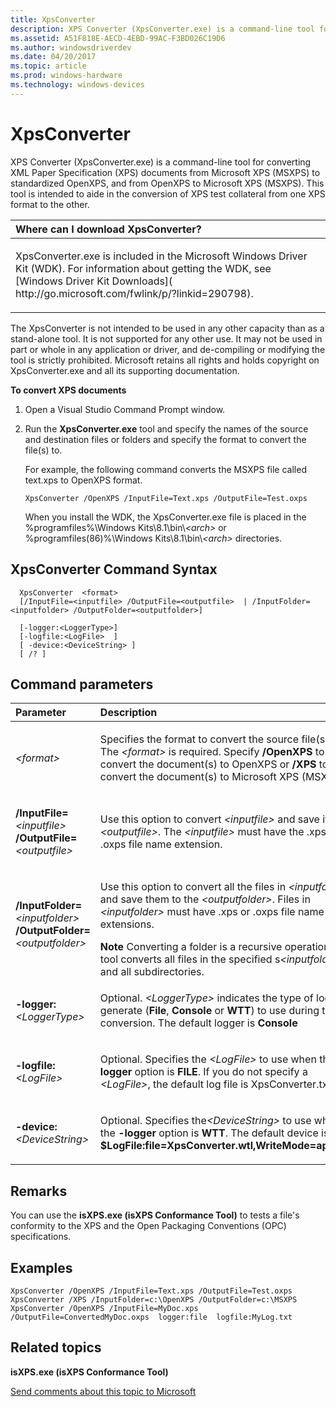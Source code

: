 ```yaml
---
title: XpsConverter
description: XPS Converter (XpsConverter.exe) is a command-line tool for converting XML Paper Specification (XPS) documents from Microsoft XPS (MSXPS) to standardized OpenXPS.
ms.assetid: A51F818E-AECD-4EBD-99AC-F3BD026C19D6
ms.author: windowsdriverdev
ms.date: 04/20/2017
ms.topic: article
ms.prod: windows-hardware
ms.technology: windows-devices
---
```


# XpsConverter


XPS Converter (XpsConverter.exe) is a command-line tool for converting XML Paper Specification (XPS) documents from Microsoft XPS (MSXPS) to standardized OpenXPS, and from OpenXPS to Microsoft XPS (MSXPS). This tool is intended to aide in the conversion of XPS test collateral from one XPS format to the other.

<table>
<colgroup>
<col width="100%" />
</colgroup>
<thead>
<tr class="header">
<th align="left">Where can I download XpsConverter?</th>
</tr>
</thead>
<tbody>
<tr class="odd">
<td align="left"><p>XpsConverter.exe is included in the Microsoft Windows Driver Kit (WDK). For information about getting the WDK, see [Windows Driver Kit Downloads]( http://go.microsoft.com/fwlink/p/?linkid=290798).</p></td>
</tr>
</tbody>
</table>

 

The XpsConverter is not intended to be used in any other capacity than as a stand-alone tool. It is not supported for any other use. It may not be used in part or whole in any application or driver, and de-compiling or modifying the tool is strictly prohibited. Microsoft retains all rights and holds copyright on XpsConverter.exe and all its supporting documentation.

**To convert XPS documents**

1.  Open a Visual Studio Command Prompt window.

2.  Run the **XpsConverter.exe** tool and specify the names of the source and destination files or folders and specify the format to convert the file(s) to.

    For example, the following command converts the MSXPS file called text.xps to OpenXPS format.

    ```
    XpsConverter /OpenXPS /InputFile=Text.xps /OutputFile=Test.oxps
    ```

    When you install the WDK, the XpsConverter.exe file is placed in the %programfiles%\\Windows Kits\\8.1\\bin\\*&lt;arch&gt;* or %programfiles(86)%\\Windows Kits\\8.1\\bin\\*&lt;arch&gt;* directories.

## <span id="XpsConverter_Command_Syntax"></span><span id="xpsconverter_command_syntax"></span><span id="XPSCONVERTER_COMMAND_SYNTAX"></span>XpsConverter Command Syntax


```
  XpsConverter  <format>  
  [/InputFile=<inputfile> /OutputFile=<outputfile>  | /InputFolder=<inputfolder> /OutputFolder=<outputfolder>]  

  [-logger:<LoggerType>]
  [-logfile:<LogFile>  ]
  [ -device:<DeviceString> ]
  [ /? ]
```

## <span id="Command_parameters"></span><span id="command_parameters"></span><span id="COMMAND_PARAMETERS"></span>Command parameters


<table>
<colgroup>
<col width="50%" />
<col width="50%" />
</colgroup>
<thead>
<tr class="header">
<th align="left">Parameter</th>
<th align="left">Description</th>
</tr>
</thead>
<tbody>
<tr class="odd">
<td align="left"><p><span id="_format_"></span><span id="_FORMAT_"></span><em>&lt;format&gt;</em></p></td>
<td align="left"><p>Specifies the format to convert the source file(s) to. The <em>&lt;format&gt;</em> is required. Specify <strong>/OpenXPS</strong> to convert the document(s) to OpenXPS or <strong>/XPS</strong> to convert the document(s) to Microsoft XPS (MSXPS).</p></td>
</tr>
<tr class="even">
<td align="left"><p><span id="_InputFile__inputfile___OutputFile__outputfile_"></span><span id="_inputfile__inputfile___outputfile__outputfile_"></span><span id="_INPUTFILE__INPUTFILE___OUTPUTFILE__OUTPUTFILE_"></span><strong>/InputFile=</strong><em>&lt;inputfile&gt;</em> <strong>/OutputFile=</strong><em>&lt;outputfile&gt;</em></p></td>
<td align="left"><p>Use this option to convert <em>&lt;inputfile&gt;</em> and save it to <em>&lt;outputfile&gt;</em>. The <em>&lt;inputfile&gt;</em> must have the .xps or .oxps file name extension.</p></td>
</tr>
<tr class="odd">
<td align="left"><p><span id="_InputFolder__inputfolder____OutputFolder__outputfolder_"></span><span id="_inputfolder__inputfolder____outputfolder__outputfolder_"></span><span id="_INPUTFOLDER__INPUTFOLDER____OUTPUTFOLDER__OUTPUTFOLDER_"></span><strong>/InputFolder=</strong><em>&lt;inputfolder&gt;</em> <strong>/OutputFolder=</strong><em>&lt;outputfolder&gt;</em></p></td>
<td align="left"><p>Use this option to convert all the files in <em>&lt;inputfolder&gt;</em> and save them to the <em>&lt;outputfolder&gt;</em>. Files in <em>&lt;inputfolder&gt;</em> must have .xps or .oxps file name extensions.</p>
<div class="alert">
<strong>Note</strong>   Converting a folder is a recursive operation. The tool converts all files in the specified s<em>&lt;inputfolder&gt;</em> and all subdirectories.
</div>
<div>
 
</div></td>
</tr>
<tr class="even">
<td align="left"><p><span id="__-logger__LoggerType_"></span><span id="__-logger__loggertype_"></span><span id="__-LOGGER__LOGGERTYPE_"></span> <strong>-logger:</strong><em>&lt;LoggerType&gt;</em></p></td>
<td align="left"><p>Optional. <em>&lt;LoggerType&gt;</em> indicates the type of log to generate (<strong>File</strong>, <strong>Console</strong> or <strong>WTT</strong>) to use during the conversion. The default logger is <strong>Console</strong></p></td>
</tr>
<tr class="odd">
<td align="left"><p><span id="-logfile__LogFile_"></span><span id="-logfile__logfile_"></span><span id="-LOGFILE__LOGFILE_"></span><strong>-logfile:</strong><em>&lt;LogFile&gt;</em></p></td>
<td align="left"><p>Optional. Specifies the <em>&lt;LogFile&gt;</em> to use when the <strong>-logger</strong> option is <strong>FILE</strong>. If you do not specify a <em>&lt;LogFile&gt;</em>, the default log file is XpsConverter.txt.</p></td>
</tr>
<tr class="even">
<td align="left"><p><span id="-device__DeviceString_"></span><span id="-device__devicestring_"></span><span id="-DEVICE__DEVICESTRING_"></span><strong>-device:</strong><em>&lt;DeviceString&gt;</em></p></td>
<td align="left"><p>Optional. Specifies the<em>&lt;DeviceString&gt;</em> to use when the <strong>-logger</strong> option is <strong>WTT</strong>. The default device is <strong>$LogFile:file=XpsConverter.wtl,WriteMode=append</strong>.</p></td>
</tr>
</tbody>
</table>

 

## <span id="Remarks"></span><span id="remarks"></span><span id="REMARKS"></span>Remarks


You can use the **isXPS.exe (isXPS Conformance Tool)** to tests a file's conformity to the XPS and the Open Packaging Conventions (OPC) specifications.

## <span id="Examples"></span><span id="examples"></span><span id="EXAMPLES"></span>Examples


```
XpsConverter /OpenXPS /InputFile=Text.xps /OutputFile=Test.oxps
XpsConverter /XPS /InputFolder=c:\OpenXPS /OutputFolder=c:\MSXPS
XpsConverter /OpenXPS /InputFile=MyDoc.xps /OutputFile=ConvertedMyDoc.oxps  logger:file  logfile:MyLog.txt
```

## <span id="related_topics"></span>Related topics


**isXPS.exe (isXPS Conformance Tool)**

 

 

[Send comments about this topic to Microsoft](mailto:wsddocfb@microsoft.com?subject=Documentation%20feedback%20[devtest\devtest]:%20XpsConverter%20%20RELEASE:%20%2811/17/2016%29&body=%0A%0APRIVACY%20STATEMENT%0A%0AWe%20use%20your%20feedback%20to%20improve%20the%20documentation.%20We%20don't%20use%20your%20email%20address%20for%20any%20other%20purpose,%20and%20we'll%20remove%20your%20email%20address%20from%20our%20system%20after%20the%20issue%20that%20you're%20reporting%20is%20fixed.%20While%20we're%20working%20to%20fix%20this%20issue,%20we%20might%20send%20you%20an%20email%20message%20to%20ask%20for%20more%20info.%20Later,%20we%20might%20also%20send%20you%20an%20email%20message%20to%20let%20you%20know%20that%20we've%20addressed%20your%20feedback.%0A%0AFor%20more%20info%20about%20Microsoft's%20privacy%20policy,%20see%20http://privacy.microsoft.com/default.aspx. "Send comments about this topic to Microsoft")





